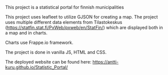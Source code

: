 This project is a statistical portal for finnish municipalities

This project uses leafleet to utilize GJSON for creating a map. The project uses multiple different data elements from Tilastokeskus (https://statfin.stat.fi/PxWeb/pxweb/en/StatFin/) which are displayed both in a map and in charts.

Charts use Frappe.io framework.

The project is done in vanilla JS, HTML and CSS.

The deployed website can be found here: https://antti-kuru.github.io/Statistic_Portal/
